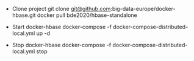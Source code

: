 - Clone project 
git clone git@github.com:big-data-europe/docker-hbase.git
docker pull bde2020/hbase-standalone

 - Start docker-hbase
docker-compose -f docker-compose-distributed-local.yml up -d

 - Stop docker-hbase
docker-compose -f docker-compose-distributed-local.yml stop
